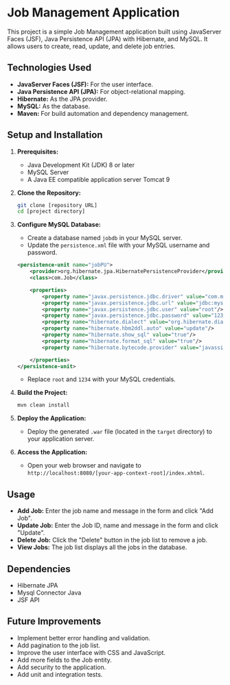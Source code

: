 # Job Management Application

This project is a simple Job Management application built using JavaServer Faces (JSF), Java Persistence API (JPA) with Hibernate, and MySQL. It allows users to create, read, update, and delete job entries.

## Technologies Used

* **JavaServer Faces (JSF):** For the user interface.
* **Java Persistence API (JPA):** For object-relational mapping.
* **Hibernate:** As the JPA provider.
* **MySQL:** As the database.
* **Maven:** For build automation and dependency management.

## Setup and Installation

1.  **Prerequisites:**
    * Java Development Kit (JDK) 8 or later
    * MySQL Server
    * A Java EE compatible application server  Tomcat 9

2.  **Clone the Repository:**

    ```bash
    git clone [repository URL]
    cd [project directory]
    ```

3.  **Configure MySQL Database:**
    * Create a database named `jobdb` in your MySQL server.
    * Update the `persistence.xml` file with your MySQL username and password.

    ```xml
    <persistence-unit name="jobPU">
        <provider>org.hibernate.jpa.HibernatePersistenceProvider</provider>
        <class>com.Job</class>

        <properties>
            <property name="javax.persistence.jdbc.driver" value="com.mysql.cj.jdbc.Driver"/>
            <property name="javax.persistence.jdbc.url" value="jdbc:mysql://localhost:3306/jobdb"/>
            <property name="javax.persistence.jdbc.user" value="root"/>
            <property name="javax.persistence.jdbc.password" value="1234"/>
            <property name="hibernate.dialect" value="org.hibernate.dialect.MySQL8Dialect"/>
            <property name="hibernate.hbm2ddl.auto" value="update"/>
            <property name="hibernate.show_sql" value="true"/>
            <property name="hibernate.format_sql" value="true"/>
            <property name="hibernate.bytecode.provider" value="javassist"/>

        </properties>
    </persistence-unit>
    ```

    * Replace `root` and `1234` with your MySQL credentials.

4.  **Build the Project:**

    ```bash
    mvn clean install
    ```

5.  **Deploy the Application:**
    * Deploy the generated `.war` file (located in the `target` directory) to your application server.

6.  **Access the Application:**
    * Open your web browser and navigate to `http://localhost:8080/[your-app-context-root]/index.xhtml`.

## Usage

* **Add Job:** Enter the job name and message in the form and click "Add Job".
* **Update Job:** Enter the Job ID, name and message in the form and click "Update".
* **Delete Job:** Click the "Delete" button in the job list to remove a job.
* **View Jobs:** The job list displays all the jobs in the database.

## Dependencies

* Hibernate JPA
* Mysql Connector Java
* JSF API

## Future Improvements

* Implement better error handling and validation.
* Add pagination to the job list.
* Improve the user interface with CSS and JavaScript.
* Add more fields to the Job entity.
* Add security to the application.
* Add unit and integration tests.
